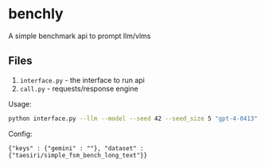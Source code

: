 # benchly

A simple benchmark api to prompt llm/vlms

## Files


1. `interface.py` - the interface to run api
2. `call.py` - requests/response engine

Usage:
```sh
python interface.py --llm --model --seed 42 --seed_size 5 "gpt-4-0413" --family "gpt" --config config.json --output_dir ckpts/
```

Config:
```
{"keys" : {"gemini" : ""}, "dataset" : {"taesiri/simple_fsm_bench_long_text"}}
```